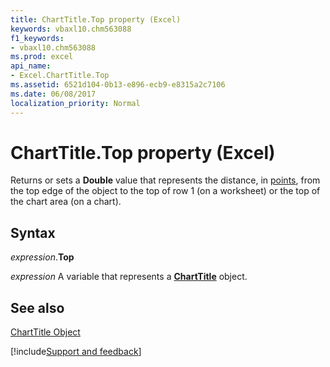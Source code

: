 ```yaml
---
title: ChartTitle.Top property (Excel)
keywords: vbaxl10.chm563088
f1_keywords:
- vbaxl10.chm563088
ms.prod: excel
api_name:
- Excel.ChartTitle.Top
ms.assetid: 6521d104-0b13-e896-ecb9-e8315a2c7106
ms.date: 06/08/2017
localization_priority: Normal
---
```



# ChartTitle.Top property (Excel)

Returns or sets a  **Double** value that represents the distance, in [points](../language/glossary/vbe-glossary.md#point), from the top edge of the object to the top of row 1 (on a worksheet) or the top of the chart area (on a chart).


## Syntax

_expression_.**Top**

_expression_ A variable that represents a **[ChartTitle](Excel.ChartTitle(object).md)** object.


## See also


[ChartTitle Object](Excel.ChartTitle(object).md)

[!include[Support and feedback](~/includes/feedback-boilerplate.md)]